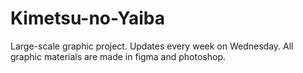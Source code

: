 # Kimetsu-no-Yaiba
Large-scale graphic project. Updates every week on Wednesday.
All graphic materials are made in figma and photoshop. 
